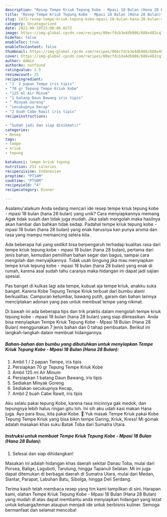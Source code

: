```yaml
---
description: "Resep Tempe Kriuk Tepung Kobe - Mpasi 18 Bulan (Hana 28 Bulan){ yang Enak"
title: "Resep Tempe Kriuk Tepung Kobe - Mpasi 18 Bulan (Hana 28 Bulan){ yang Enak"
slug: 2473-resep-tempe-kriuk-tepung-kobe-mpasi-18-bulan-hana-28-bulan-yang-enak
category: Uncategorized
date: 2022-09-10T23:00:06.027Z
image: https://img-global.cpcdn.com/recipes/00ecfdcb3e4db986/680x482cq70/tempe-kriuk-tepung-kobe-mpasi-18-bulan-hana-28-bulan-foto-resep-utama.jpg
hideToc: false
enableToc: true
enableTocContent: false
thumbnail: https://img-global.cpcdn.com/recipes/00ecfdcb3e4db986/680x482cq70/tempe-kriuk-tepung-kobe-mpasi-18-bulan-hana-28-bulan-foto-resep-utama.jpg
cover: https://img-global.cpcdn.com/recipes/00ecfdcb3e4db986/680x482cq70/tempe-kriuk-tepung-kobe-mpasi-18-bulan-hana-28-bulan-foto-resep-utama.jpg
author: Admin
authorAv: notfound
ratingvalue: 3.5
reviewcount: 25
recipeingredient:
- "1  2 papan Tempe iris tipis"
- "70 gr Tepung Tempe Kriuk Kobe"
- "125 ml Air Minum"
- "1 batang Daun Bawang iris tipis"
- " Minyak Goreng"
- "secukupnya Kecap"
- "2 buah Cabe Rawit iris tipis"
recipeinstructions:

- "Sudah jadi dan siap dinikmati!"
categories:
- Resep
tags:
- tempe
- kriuk
- tepung

katakunci: tempe kriuk tepung 
nutrition: 251 calories
recipecuisine: Indonesian
preptime: "PT14M"
cooktime: "PT50M"
recipeyield: "4"
recipecategory: Dinner

---
```



Asalamu'alaikum Anda sedang mencari ide resep tempe kriuk tepung kobe - mpasi 18 bulan (hana 28 bulan) yang unik? Cara menyiapkannya memang Agak tidak susah dan tidak juga mudah. Jika salah mengolah maka hasilnya akan hambar dan bahkan tidak sedap. Padahal tempe kriuk tepung kobe - mpasi 18 bulan (hana 28 bulan) yang enak harusnya kan punya aroma dan rasa yang mampu memancing selera kita.


Ada beberapa hal yang sedikit bisa berpengaruh terhadap kualitas rasa dari tempe kriuk tepung kobe - mpasi 18 bulan (hana 28 bulan), pertama dari jenis bahan, kemudian pemilihan bahan segar dan bagus, sampai cara mengolah dan menyajikannya. Tidak usah bingung jika mau menyiapkan tempe kriuk tepung kobe - mpasi 18 bulan (hana 28 bulan) yang enak di rumah, karena asal sudah tahu caranya maka hidangan ini dapat jadi sajian spesial.

Pas banget di kulkas lagi ada tempe, kubuat aja tempe kriuk, anakku suka banget. Karena Kobe Tepung Tempe Kriuk terbuat dari bumbu alami berkualitas. Campuran ketumbar, bawang putih, garam dan bahan lainnya menciptakan adonan yang pas untuk membuat tempe yang nikmat.


Di bawah ini ada beberapa tips dan trik praktis dalam mengolah tempe kriuk tepung kobe - mpasi 18 bulan (hana 28 bulan) yang siap dikreasikan. Anda bisa menyiapkan Tempe Kriuk Tepung Kobe - Mpasi 18 Bulan (Hana 28 Bulan) menggunakan 7 jenis bahan dan 0 tahap pembuatan. Berikut ini langkah-langkah dalam membuat hidangannya.

<!--inarticleads1-->

##### Bahan-bahan dan bumbu yang dibutuhkan untuk menyiapkan Tempe Kriuk Tepung Kobe - Mpasi 18 Bulan (Hana 28 Bulan):

1. Ambil 1 / 2 papan Tempe, iris tipis
1. Persiapkan 70 gr Tepung Tempe Kriuk Kobe
1. Ambil 125 ml Air Minum
1. Persiapkan 1 batang Daun Bawang, iris tipis
1. Sediakan  Minyak Goreng
1. Sediakan secukupnya Kecap,
1. Ambil 2 buah Cabe Rawit, iris tipis


Aku selalu pakai tepung Kobe, karena rasa micinnya gak medok, dan tepungnya lebih halus ringan gitu loh. Ini sih aku udah kasi makan Hana juga. Ayo para Ibuu, kita pakai Kobe. 🎵 Yuk masak Tempe Kriuk pakai Kobe Tepung Tempe Kriuk yang bisa bikin tempe Garing, Kriuk, Kress! Mi gomak adalah masakan khas suku Batak Toba dari Sumatra Utara. 

<!--inarticleads2-->

##### Instruksi untuk membuat Tempe Kriuk Tepung Kobe - Mpasi 18 Bulan (Hana 28 Bulan):


1. Selesai dan siap dihidangkan!

Masakan ini adalah hidangan khas daerah sekitar Danau Toba, mulai dari Porsea, Balige, Laguboti, Tarutung, hingga Tapanuli Selatan. Mi ini juga dapat ditemukan di berbagai daerah di Sumatra Utara, mulai dari Medan, Siantar, Parapat, Labuhan Batu, Sibolga, hingga Deli Serdang. 

Terima kasih telah membaca resep yang tim kami tampilkan di sini. Harapan kami, olahan Tempe Kriuk Tepung Kobe - Mpasi 18 Bulan (Hana 28 Bulan) yang mudah di atas dapat membantu anda menyiapkan hidangan yang lezat untuk keluarga/teman ataupun menjadi ide untuk berbisnis kuliner. Semoga bermanfaat dan selamat mencoba!

